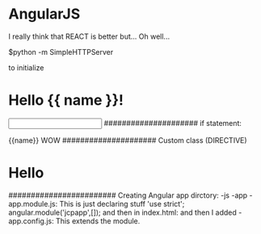 # AngularJS
I really think that REACT is better but... Oh well... 


$python -m SimpleHTTPServer

<html ng-app> to initialize

   <h1>Hello {{ name }}!</h1>
    <input type= 'text' ng-model='name'>
#####################
if statement:

<span ng-if='name'>{{name}}</span>
<span ng-if='!name'>WOW</span>
#####################
Custom class (DIRECTIVE)

<h1 class= "old-class" ng-class=
    "{
        'new-class': name==='john',
        'new-class2': name=='wow',
      }"
        >Hello 
</h1>
########################
Creating Angular app
dirctory:
-js
    -app
        -app.module.js:  This is just declaring stuff
            'use strict';
            angular.module('jcpapp',[]);
            and then in index.html:
            <html ng-app="jcpapp">
            and then I added
            <script src= './js/app/app.module.js'></script>
            <script src= './js/app/app.config.js'></script>
        -app.config.js:  This extends the module.